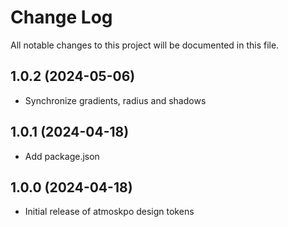 # Change Log

All notable changes to this project will be documented in this file.

## 1.0.2 (2024-05-06)

- Synchronize gradients, radius and shadows

## 1.0.1 (2024-04-18)

- Add package.json

## 1.0.0 (2024-04-18)

- Initial release of atmoskpo design tokens